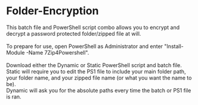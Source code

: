 # Folder-Encryption
This batch file and PowerShell script combo allows you to encrypt and decrypt a password protected folder/zipped file at will.
<br><br>
To prepare for use, open PowerShell as Administrator and enter "Install-Module -Name 7Zip4Powershell".<br><br>
Download either the Dynamic or Static PowerShell script and batch file. <br>
Static will require you to edit the PS1 file to include your main folder path, your folder name, and your zipped file name (or what you want the name to be).<br>
Dynamic will ask you for the absolute paths every time the batch or PS1 file is ran.
